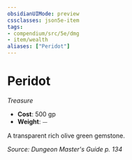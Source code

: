 ```yaml
---
obsidianUIMode: preview
cssclasses: json5e-item
tags:
- compendium/src/5e/dmg
- item/wealth
aliases: ["Peridot"]
---
```

# Peridot
*Treasure*  

- **Cost**: 500 gp
- **Weight**: ⏤

A transparent rich olive green gemstone.

*Source: Dungeon Master's Guide p. 134*
